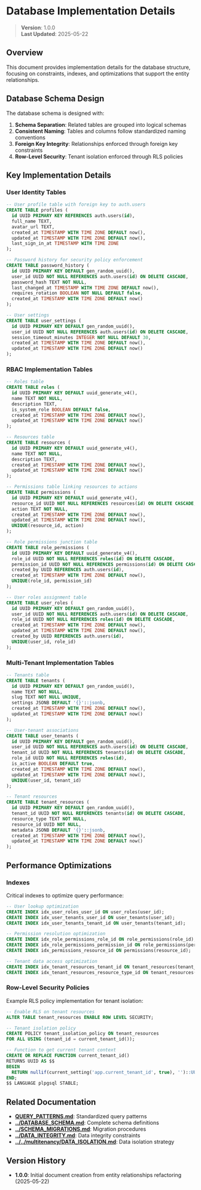 
# Database Implementation Details

> **Version**: 1.0.0  
> **Last Updated**: 2025-05-22

## Overview

This document provides implementation details for the database structure, focusing on constraints, indexes, and optimizations that support the entity relationships.

## Database Schema Design

The database schema is designed with:

1. **Schema Separation**: Related tables are grouped into logical schemas
2. **Consistent Naming**: Tables and columns follow standardized naming conventions
3. **Foreign Key Integrity**: Relationships enforced through foreign key constraints
4. **Row-Level Security**: Tenant isolation enforced through RLS policies

## Key Implementation Details

### User Identity Tables

```sql
-- User profile table with foreign key to auth.users
CREATE TABLE profiles (
  id UUID PRIMARY KEY REFERENCES auth.users(id),
  full_name TEXT,
  avatar_url TEXT,
  created_at TIMESTAMP WITH TIME ZONE DEFAULT now(),
  updated_at TIMESTAMP WITH TIME ZONE DEFAULT now(),
  last_sign_in_at TIMESTAMP WITH TIME ZONE
);

-- Password history for security policy enforcement
CREATE TABLE password_history (
  id UUID PRIMARY KEY DEFAULT gen_random_uuid(),
  user_id UUID NOT NULL REFERENCES auth.users(id) ON DELETE CASCADE,
  password_hash TEXT NOT NULL,
  last_changed_at TIMESTAMP WITH TIME ZONE DEFAULT now(),
  requires_rotation BOOLEAN NOT NULL DEFAULT false,
  created_at TIMESTAMP WITH TIME ZONE DEFAULT now()
);

-- User settings
CREATE TABLE user_settings (
  id UUID PRIMARY KEY DEFAULT gen_random_uuid(),
  user_id UUID NOT NULL REFERENCES auth.users(id) ON DELETE CASCADE,
  session_timeout_minutes INTEGER NOT NULL DEFAULT 30,
  created_at TIMESTAMP WITH TIME ZONE DEFAULT now(),
  updated_at TIMESTAMP WITH TIME ZONE DEFAULT now()
);
```

### RBAC Implementation Tables

```sql
-- Roles table
CREATE TABLE roles (
  id UUID PRIMARY KEY DEFAULT uuid_generate_v4(),
  name TEXT NOT NULL,
  description TEXT,
  is_system_role BOOLEAN DEFAULT false,
  created_at TIMESTAMP WITH TIME ZONE DEFAULT now(),
  updated_at TIMESTAMP WITH TIME ZONE DEFAULT now()
);

-- Resources table
CREATE TABLE resources (
  id UUID PRIMARY KEY DEFAULT uuid_generate_v4(),
  name TEXT NOT NULL,
  description TEXT,
  created_at TIMESTAMP WITH TIME ZONE DEFAULT now(),
  updated_at TIMESTAMP WITH TIME ZONE DEFAULT now()
);

-- Permissions table linking resources to actions
CREATE TABLE permissions (
  id UUID PRIMARY KEY DEFAULT uuid_generate_v4(),
  resource_id UUID NOT NULL REFERENCES resources(id) ON DELETE CASCADE,
  action TEXT NOT NULL,
  created_at TIMESTAMP WITH TIME ZONE DEFAULT now(),
  updated_at TIMESTAMP WITH TIME ZONE DEFAULT now(),
  UNIQUE(resource_id, action)
);

-- Role permissions junction table
CREATE TABLE role_permissions (
  id UUID PRIMARY KEY DEFAULT uuid_generate_v4(),
  role_id UUID NOT NULL REFERENCES roles(id) ON DELETE CASCADE,
  permission_id UUID NOT NULL REFERENCES permissions(id) ON DELETE CASCADE,
  created_by UUID REFERENCES auth.users(id),
  created_at TIMESTAMP WITH TIME ZONE DEFAULT now(),
  UNIQUE(role_id, permission_id)
);

-- User roles assignment table
CREATE TABLE user_roles (
  id UUID PRIMARY KEY DEFAULT gen_random_uuid(),
  user_id UUID NOT NULL REFERENCES auth.users(id) ON DELETE CASCADE,
  role_id UUID NOT NULL REFERENCES roles(id) ON DELETE CASCADE,
  created_at TIMESTAMP WITH TIME ZONE DEFAULT now(),
  updated_at TIMESTAMP WITH TIME ZONE DEFAULT now(),
  created_by UUID REFERENCES auth.users(id),
  UNIQUE(user_id, role_id)
);
```

### Multi-Tenant Implementation Tables

```sql
-- Tenants table
CREATE TABLE tenants (
  id UUID PRIMARY KEY DEFAULT gen_random_uuid(),
  name TEXT NOT NULL,
  slug TEXT NOT NULL UNIQUE,
  settings JSONB DEFAULT '{}'::jsonb,
  created_at TIMESTAMP WITH TIME ZONE DEFAULT now(),
  updated_at TIMESTAMP WITH TIME ZONE DEFAULT now()
);

-- User-tenant associations
CREATE TABLE user_tenants (
  id UUID PRIMARY KEY DEFAULT gen_random_uuid(),
  user_id UUID NOT NULL REFERENCES auth.users(id) ON DELETE CASCADE,
  tenant_id UUID NOT NULL REFERENCES tenants(id) ON DELETE CASCADE,
  role_id UUID NOT NULL REFERENCES roles(id),
  is_active BOOLEAN DEFAULT true,
  created_at TIMESTAMP WITH TIME ZONE DEFAULT now(),
  updated_at TIMESTAMP WITH TIME ZONE DEFAULT now(),
  UNIQUE(user_id, tenant_id)
);

-- Tenant resources
CREATE TABLE tenant_resources (
  id UUID PRIMARY KEY DEFAULT gen_random_uuid(),
  tenant_id UUID NOT NULL REFERENCES tenants(id) ON DELETE CASCADE,
  resource_type TEXT NOT NULL,
  resource_id UUID NOT NULL,
  metadata JSONB DEFAULT '{}'::jsonb,
  created_at TIMESTAMP WITH TIME ZONE DEFAULT now(),
  updated_at TIMESTAMP WITH TIME ZONE DEFAULT now()
);
```

## Performance Optimizations

### Indexes

Critical indexes to optimize query performance:

```sql
-- User lookup optimization
CREATE INDEX idx_user_roles_user_id ON user_roles(user_id);
CREATE INDEX idx_user_tenants_user_id ON user_tenants(user_id);
CREATE INDEX idx_user_tenants_tenant_id ON user_tenants(tenant_id);

-- Permission resolution optimization
CREATE INDEX idx_role_permissions_role_id ON role_permissions(role_id);
CREATE INDEX idx_role_permissions_permission_id ON role_permissions(permission_id);
CREATE INDEX idx_permissions_resource_id ON permissions(resource_id);

-- Tenant data access optimization
CREATE INDEX idx_tenant_resources_tenant_id ON tenant_resources(tenant_id);
CREATE INDEX idx_tenant_resources_resource_type_id ON tenant_resources(resource_type, resource_id);
```

### Row-Level Security Policies

Example RLS policy implementation for tenant isolation:

```sql
-- Enable RLS on tenant resources
ALTER TABLE tenant_resources ENABLE ROW LEVEL SECURITY;

-- Tenant isolation policy
CREATE POLICY tenant_isolation_policy ON tenant_resources
FOR ALL USING (tenant_id = current_tenant_id());

-- Function to get current tenant context
CREATE OR REPLACE FUNCTION current_tenant_id()
RETURNS UUID AS $$
BEGIN
  RETURN nullif(current_setting('app.current_tenant_id', true), '')::UUID;
END;
$$ LANGUAGE plpgsql STABLE;
```

## Related Documentation

- **[QUERY_PATTERNS.md](QUERY_PATTERNS.md)**: Standardized query patterns
- **[../DATABASE_SCHEMA.md](../DATABASE_SCHEMA.md)**: Complete schema definitions
- **[../SCHEMA_MIGRATIONS.md](../SCHEMA_MIGRATIONS.md)**: Migration procedures
- **[../DATA_INTEGRITY.md](../DATA_INTEGRITY.md)**: Data integrity constraints
- **[../../multitenancy/DATA_ISOLATION.md](../../multitenancy/DATA_ISOLATION.md)**: Data isolation strategy

## Version History

- **1.0.0**: Initial document creation from entity relationships refactoring (2025-05-22)
